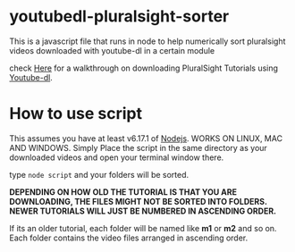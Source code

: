 # youtubedl-pluralsight-sorter

This is a javascript file that runs in node to help numerically sort pluralsight videos downloaded with youtube-dl in a certain module

check [Here](https://gist.github.com/jesperorb/c14aef85735c54f479896cfa6f16a1e5) for a walkthrough on downloading PluralSight Tutorials using [Youtube-dl](https://github.com/ytdl-org/youtube-dl).

# How to use script

This assumes you have at least v6.17.1 of [Nodejs](https://nodejs.org/en/).
WORKS ON LINUX, MAC AND WINDOWS.
Simply Place the script in the same directory as your downloaded videos and open your terminal window there.

type `node script` and your folders will be sorted.

**DEPENDING ON HOW OLD THE TUTORIAL IS THAT YOU ARE DOWNLOADING, THE FILES MIGHT NOT BE SORTED INTO FOLDERS. NEWER TUTORIALS WILL JUST BE NUMBERED IN ASCENDING ORDER.**

If its an older tutorial, each folder will be named like **m1** or **m2** and so on. Each folder contains the video files arranged in ascending order.
